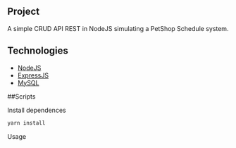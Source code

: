 ## Project
A simple CRUD API REST in NodeJS simulating a PetShop Schedule system.

## Technologies

- [NodeJS](https://nodejs.org/)
- [ExpressJS](https://expressjs.com/)
- [MySQL](https://www.mysql.com/)

##Scripts

Install dependences
```sh
yarn install
```
Usage
```sh
```
